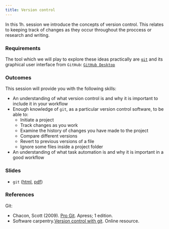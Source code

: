 ```yaml
---
title: Version control 
---
```


In this 1h. session we introduce the concepts of version control. This relates to keeping track of changes as they occur throughout the proccess or research and writing. 

### Requirements

The tool which we will play to explore these ideas practically are [`git`](http://www.git-scm.com) and its graphical user interface from `GitHub`: [`GitHub Desktop`](https://desktop.github.com/)

### Outcomes

This session will provide you with the following skills:

* An understanding of what version control is and why it is important to include it in your workflow
* Enough knowledge of `git`, as a particular version control software, to be
  able to:
    * Initiate a project
    * Track changes as you work
    * Examine the history of changes you have made to the project
    * Compare different versions
    * Revert to previous versions of a file
    * Ignore some files inside a project folder
* An understanding of what task automation is and why it is important in a
  good workflow

### Slides

* `git` ([html](../slides/03-git.html), [pdf](../slides/03-git.pdf))

### References

Git:

* Chacon, Scott (2009). [Pro Git](http://www.git-scm.com/book). Apress; 1 edition.
* Software carpentry.[Version control with git](http://software-carpentry.org/v5/novice/git/index.html). Online resource.


